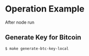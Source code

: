 # Operation Example
After node run

## Generate Key for Bitcoin
```
$ make generate-btc-key-local
```